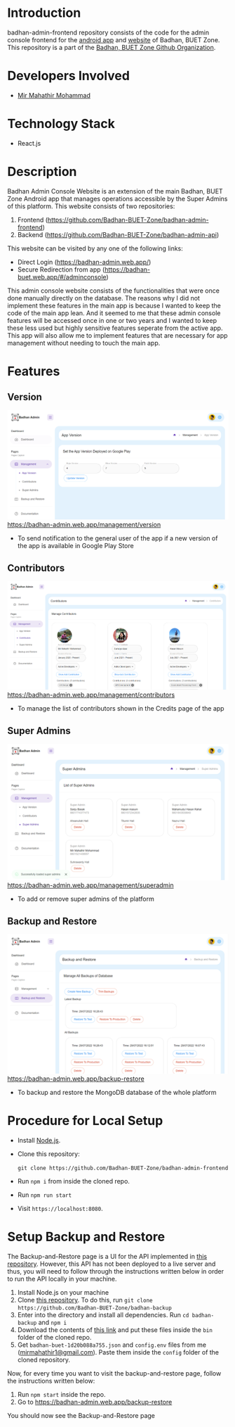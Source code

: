 # Introduction
badhan-admin-frontend repository consists of the code for the admin console
frontend for the [android app](https://play.google.com/store/apps/details?id=com.mmmbadhan)
and [website](https://badhan-buet.web.app) of Badhan, BUET Zone. This repository is a part of the [Badhan, BUET Zone Github Organization](https://github.com/Badhan-BUET-Zone).

# Developers Involved
* [Mir Mahathir Mohammad](https://github.com/mirmahathir1)

# Technology Stack
* React.js

# Description
Badhan Admin Console Website is an extension of the main Badhan, BUET Zone Android app that manages operations accessible by the Super Admins of this platform. This website consists of two repositories: 
1) Frontend (https://github.com/Badhan-BUET-Zone/badhan-admin-frontend)
2) Backend (https://github.com/Badhan-BUET-Zone/badhan-admin-api)

This website can be visited by any one of the following links:
* Direct Login (https://badhan-admin.web.app/)
* Secure Redirection from app (https://badhan-buet.web.app/#/adminconsole)

This admin console website consists of the functionalities that were once done manually directly on the database. The reasons why I did not implement these features in the main app is because I wanted to keep the code of the main app lean.
And it seemed to me that these admin console features will be accessed once in one or two years and I wanted to keep these less used but highly sensitive features seperate from the active app. This app will also allow me to implement features that are necessary for app management without needing to touch the main app.

# Features
## Version
![image](./doc/version.PNG)
https://badhan-admin.web.app/management/version

- To send notification to the general user of the app if a new version of the app is available in Google Play Store

## Contributors
![image](./doc/contributors.PNG)
https://badhan-admin.web.app/management/contributors

- To manage the list of contributors shown in the Credits page of the app
## Super Admins
![image](./doc/superadmins.PNG)
https://badhan-admin.web.app/management/superadmin

- To add or remove super admins of the platform

## Backup and Restore
![image](./doc/backup.PNG)
https://badhan-admin.web.app/backup-restore

- To backup and restore the MongoDB database of the whole platform

# Procedure for Local Setup
* Install [Node.js](https://nodejs.org/en/download/).
* Clone this repository:

  `git clone https://github.com/Badhan-BUET-Zone/badhan-admin-frontend`
* Run `npm i` from inside the cloned repo.
* Run `npm run start`
* Visit `https://localhost:8080`.

# Setup Backup and Restore
The Backup-and-Restore page is a UI for the API implemented in [this repository](https://github.com/Badhan-BUET-Zone/badhan-backup). 
However, this API has not been deployed to a live server and thus, you will need to 
follow through the instructions written below in order to run the API locally in your
machine.
1) Install Node.js on your machine
2) Clone [this repository](https://github.com/Badhan-BUET-Zone/badhan-backup). To do this, run `git clone https://github.com/Badhan-BUET-Zone/badhan-backup`
3) Enter into the directory and install all dependencies. Run `cd badhan-backup` and `npm i`
4) Download the contents of [this link](https://drive.google.com/drive/folders/13SFt1fY0XPAe9p1xkWN2gCLQzvbHx0y7?usp=sharing) and put these files inside the `bin` folder of the cloned repo.
5) Get `badhan-buet-1d20b088a755.json` and `config.env` files from me (mirmahathir1@gmail.com). Paste them inside the `config` folder of the cloned repository.

Now, for every time you want to visit the backup-and-restore page, follow the instructions written below:
1) Run `npm start` inside the repo.
2) Go to https://badhan-admin.web.app/backup-restore

You should now see the Backup-and-Restore page
